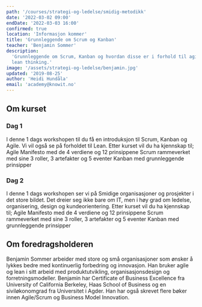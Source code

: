 ```yaml
---
path: '/courses/strategi-og-ledelse/smidig-metodikk'
date: '2022-03-02 09:00'
endDate: '2022-03-03 16:00'
confirmed: true
location: 'Informasjon kommer'
title: 'Grunnleggende om Scrum og Kanban'
teacher: 'Benjamin Sommer'
description:
  'Grunnleggende om Scrum, Kanban og hvordan disse er i forhold til agile og
  lean thinking.'
image: '/assets/strategi-og-ledelse/benjamin.jpg'
updated: '2019-08-25'
author: 'Heidi Hundåla'
email: 'academy@knowit.no'
---
```


## Om kurset

### Dag 1
I denne 1 dags workshopen til du få en introduksjon til Scrum, Kanban og Agile. Vi vil også se på forholdet til Lean.
Etter kurset vil du ha kjennskap til; 
Agile Manifesto med de 4 verdiene og 12 prinsippene
Scrum rammeverket med sine 3 roller, 3 artefakter og 5 eventer
Kanban med grunnleggende prinsipper 


### Dag 2

I denne 1 dags workshopen ser vi på Smidige organisasjoner og prosjekter i det store bildet. Det dreier seg ikke bare om IT, men i høy grad om ledelse, organisering, design og kundeorientering.
Etter kurset vil du ha kjennskap til; 
Agile Manifesto med de 4 verdiene og 12 prinsippene
Scrum rammeverket med sine 3 roller, 3 artefakter og 5 eventer
Kanban med grunnleggende prinsipper 


## Om foredragsholderen

Benjamin Sommer arbeider med store og små organisasjoner som ønsker å lykkes bedre med kontinuerlig forbedring og innovasjon. Han bruker agile og lean i sitt arbeid med produktutvikling, organisasjonsdesign og forretningsmodeller.
Benjamin har Certificate of Business Excellence fra University of California Berkeley, Haas School of Business og en siviløkonomgrad fra Universitet i Agder.
Han har også skrevet flere bøker innen Agile/Scrum og Business Model Innovation.

